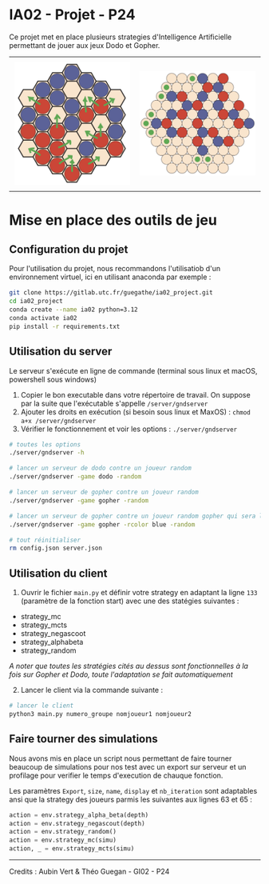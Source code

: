 # IA02 - Projet - P24

Ce projet met en place plusieurs strategies d'Intelligence Artificielle permettant de jouer aux jeux Dodo et Gopher.  

<div id="image-table">
    <table>
	    <tr>
    	    <td style="padding:10px">
        	    <img src="doc/dodo.jpg" width="250"/>
      	    </td>
            <td style="padding:10px">
            	<img src="doc/gopher.jpg" width="250"/>
            </td>
        </tr>
    </table>
</div>

# Mise en place des outils de jeu

## Configuration du projet

Pour l'utilisation du projet, nous recommandons l'utilisatiob d'un environnement virtuel, ici en utilisant anaconda par exemple :  

```bash
git clone https://gitlab.utc.fr/guegathe/ia02_project.git
cd ia02_project
conda create --name ia02 python=3.12 
conda activate ia02
pip install -r requirements.txt
```

## Utilisation du server

Le serveur s'exécute en ligne de commande (terminal sous linux et macOS, powershell sous windows) 

1. Copier le bon executable dans votre répertoire de travail. On suppose par la suite que l'exécutable s'appelle `/server/gndserver`
2. Ajouter les droits en exécution (si besoin sous linux et MaxOS) : `chmod a+x /server/gndserver`
3. Vérifier le fonctionnement et voir les options : `./server/gndserver`

```bash
# toutes les options
./server/gndserver -h
```

```bash
# lancer un serveur de dodo contre un joueur random
./server/gndserver -game dodo -random 
```

```bash
# lancer un serveur de gopher contre un joueur random
./server/gndserver -game gopher -random
```

```bash
# lancer un serveur de gopher contre un joueur random gopher qui sera la joueur bleu
./server/gndserver -game gopher -rcolor blue -random
```

```bash
# tout réinitialiser
rm config.json server.json
```

## Utilisation du client

1. Ouvrir le fichier `main.py` et définir votre strategy en adaptant la ligne `133` (paramètre de la fonction start) avec une des statégies suivantes :  

- strategy_mc  
- strategy_mcts  
- strategy_negascoot
- strategy_alphabeta
- strategy_random  

_A noter que toutes les stratégies cités au dessus sont fonctionnelles à la fois sur Gopher et Dodo, toute l'adaptation se fait automatiquement_  

2. Lancer le client via la commande suivante :

```bash
# lancer le client
python3 main.py numero_groupe nomjoueur1 nomjoueur2
```

## Faire tourner des simulations

Nous avons mis en place un script nous permettant de faire tourner beaucoup de simulations pour nos test avec un export sur serveur et un profilage pour verifier le temps d'execution de chauque fonction.  

Les paramètres `Export`, `size`, `name`, `display` et `nb_iteration` sont adaptables ansi que la strategy des joueurs parmis les suivantes aux lignes 63 et 65 : 

```python
action = env.strategy_alpha_beta(depth)
action = env.strategy_negascout(depth)
action = env.strategy_random()
action = env.strategy_mc(simu)
action, _ = env.strategy_mcts(simu)
```

---

Credits : Aubin Vert & Théo Guegan - GI02 - P24
